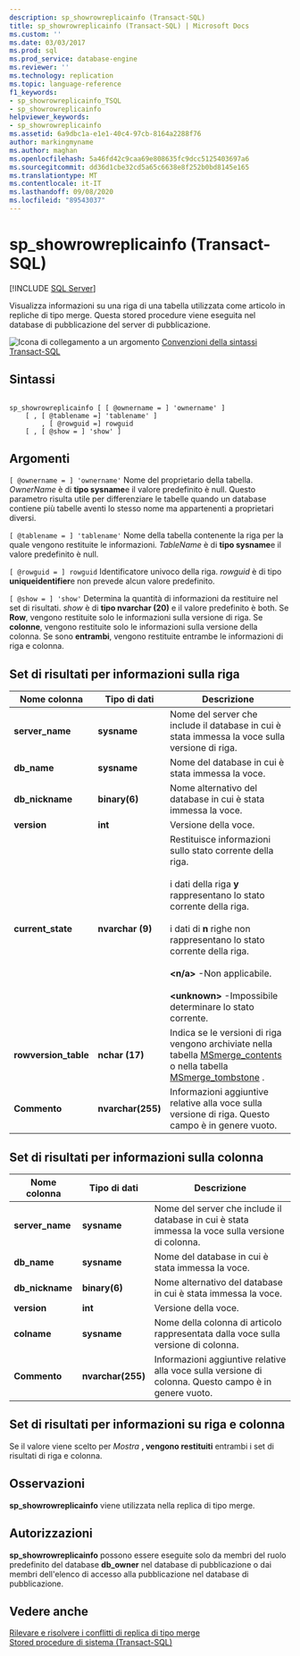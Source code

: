 ```yaml
---
description: sp_showrowreplicainfo (Transact-SQL)
title: sp_showrowreplicainfo (Transact-SQL) | Microsoft Docs
ms.custom: ''
ms.date: 03/03/2017
ms.prod: sql
ms.prod_service: database-engine
ms.reviewer: ''
ms.technology: replication
ms.topic: language-reference
f1_keywords:
- sp_showrowreplicainfo_TSQL
- sp_showrowreplicainfo
helpviewer_keywords:
- sp_showrowreplicainfo
ms.assetid: 6a9dbc1a-e1e1-40c4-97cb-8164a2288f76
author: markingmyname
ms.author: maghan
ms.openlocfilehash: 5a46fd42c9caa69e808635fc9dcc5125403697a6
ms.sourcegitcommit: dd36d1cbe32cd5a65c6638e8f252b0bd8145e165
ms.translationtype: MT
ms.contentlocale: it-IT
ms.lasthandoff: 09/08/2020
ms.locfileid: "89543037"
---
```

# <a name="sp_showrowreplicainfo-transact-sql"></a>sp_showrowreplicainfo (Transact-SQL)
[!INCLUDE [SQL Server](../../includes/applies-to-version/sqlserver.md)]

  Visualizza informazioni su una riga di una tabella utilizzata come articolo in repliche di tipo merge. Questa stored procedure viene eseguita nel database di pubblicazione del server di pubblicazione.  
  
 ![Icona di collegamento a un argomento](../../database-engine/configure-windows/media/topic-link.gif "Icona di collegamento a un argomento") [Convenzioni della sintassi Transact-SQL](../../t-sql/language-elements/transact-sql-syntax-conventions-transact-sql.md)  
  
## <a name="syntax"></a>Sintassi  
  
```  
  
sp_showrowreplicainfo [ [ @ownername = ] 'ownername' ]  
    [ , [ @tablename =] 'tablename' ]   
        , [ @rowguid =] rowguid   
    [ , [ @show = ] 'show' ]   
```  
  
## <a name="arguments"></a>Argomenti  
`[ @ownername = ] 'ownername'` Nome del proprietario della tabella. *OwnerName* è di **tipo sysname**e il valore predefinito è null. Questo parametro risulta utile per differenziare le tabelle quando un database contiene più tabelle aventi lo stesso nome ma appartenenti a proprietari diversi.  
  
`[ @tablename = ] 'tablename'` Nome della tabella contenente la riga per la quale vengono restituite le informazioni. *TableName* è di **tipo sysname**e il valore predefinito è null.  
  
`[ @rowguid = ] rowguid` Identificatore univoco della riga. *rowguid* è di tipo **uniqueidentifier**e non prevede alcun valore predefinito.  
  
`[ @show = ] 'show'` Determina la quantità di informazioni da restituire nel set di risultati. *show* è di **tipo nvarchar (20)** e il valore predefinito è both. Se **Row**, vengono restituite solo le informazioni sulla versione di riga. Se **colonne**, vengono restituite solo le informazioni sulla versione della colonna. Se sono **entrambi**, vengono restituite entrambe le informazioni di riga e colonna.  
  
## <a name="result-sets-for-row-information"></a>Set di risultati per informazioni sulla riga  
  
|Nome colonna|Tipo di dati|Descrizione|  
|-----------------|---------------|-----------------|  
|**server_name**|**sysname**|Nome del server che include il database in cui è stata immessa la voce sulla versione di riga.|  
|**db_name**|**sysname**|Nome del database in cui è stata immessa la voce.|  
|**db_nickname**|**binary(6)**|Nome alternativo del database in cui è stata immessa la voce.|  
|**version**|**int**|Versione della voce.|  
|**current_state**|**nvarchar (9)**|Restituisce informazioni sullo stato corrente della riga.<br /><br /> i dati della riga **y** rappresentano lo stato corrente della riga.<br /><br /> i dati di **n** righe non rappresentano lo stato corrente della riga.<br /><br /> **\<n/a>** -Non applicabile.<br /><br /> **\<unknown>** -Impossibile determinare lo stato corrente.|  
|**rowversion_table**|**nchar (17)**|Indica se le versioni di riga vengono archiviate nella tabella [MSmerge_contents](../../relational-databases/system-tables/msmerge-contents-transact-sql.md) o nella tabella [MSmerge_tombstone](../../relational-databases/system-tables/msmerge-tombstone-transact-sql.md) .|  
|**Commento**|**nvarchar(255)**|Informazioni aggiuntive relative alla voce sulla versione di riga. Questo campo è in genere vuoto.|  
  
## <a name="result-sets-for-column-information"></a>Set di risultati per informazioni sulla colonna  
  
|Nome colonna|Tipo di dati|Descrizione|  
|-----------------|---------------|-----------------|  
|**server_name**|**sysname**|Nome del server che include il database in cui è stata immessa la voce sulla versione di colonna.|  
|**db_name**|**sysname**|Nome del database in cui è stata immessa la voce.|  
|**db_nickname**|**binary(6)**|Nome alternativo del database in cui è stata immessa la voce.|  
|**version**|**int**|Versione della voce.|  
|**colname**|**sysname**|Nome della colonna di articolo rappresentata dalla voce sulla versione di colonna.|  
|**Commento**|**nvarchar(255)**|Informazioni aggiuntive relative alla voce sulla versione di colonna. Questo campo è in genere vuoto.|  
  
## <a name="result-set-for-both"></a>Set di risultati per informazioni su riga e colonna  
 Se il valore viene scelto per *Mostra* **, vengono restituiti** entrambi i set di risultati di riga e colonna.  
  
## <a name="remarks"></a>Osservazioni  
 **sp_showrowreplicainfo** viene utilizzata nella replica di tipo merge.  
  
## <a name="permissions"></a>Autorizzazioni  
 **sp_showrowreplicainfo** possono essere eseguite solo da membri del ruolo predefinito del database **db_owner** nel database di pubblicazione o dai membri dell'elenco di accesso alla pubblicazione nel database di pubblicazione.  
  
## <a name="see-also"></a>Vedere anche  
 [Rilevare e risolvere i conflitti di replica di tipo merge](../../relational-databases/replication/merge/advanced-merge-replication-conflict-detection-and-resolution.md)   
 [Stored procedure di sistema &#40;Transact-SQL&#41;](../../relational-databases/system-stored-procedures/system-stored-procedures-transact-sql.md)  
  
  
